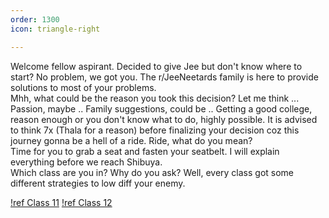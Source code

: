 ```yaml
---
order: 1300
icon: triangle-right

---
```

Welcome fellow aspirant. Decided to give Jee but don't know where to start? No problem, we got you. The r/JeeNeetards family is here to provide solutions to most of your problems. <br>
Mhh, what could be the reason you took this decision? Let me think ... Passion, maybe .. Family suggestions, could be .. Getting a good college, reason enough or you don't know what to do, highly possible. It is advised to think 7x (Thala for a reason) before finalizing your decision coz this journey gonna be a hell of a ride. Ride, what do you mean? <br>
Time for you to grab a seat and fasten your seatbelt. I will explain everything before we reach Shibuya.<br>
Which class are you in? Why do you ask? Well, every class got some different strategies to low diff your enemy. <br>

[!ref Class 11](/guides/Class11.md)
[!ref Class 12](/guides/Class12.md)

